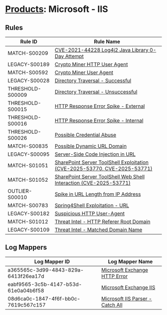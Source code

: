 # [Products](README.md): Microsoft - IIS

## Rules

|Rule ID|Rule Name|
|----|----|
|MATCH-S00209|[CVE-2021-44228 Log4j2 Java Library 0-Day Attempt](../rules/MATCH-S00209.md)|
|LEGACY-S00189|[Crypto Miner HTTP User Agent](../rules/LEGACY-S00189.md)|
|MATCH-S00592|[Crypto Miner User Agent](../rules/MATCH-S00592.md)|
|LEGACY-S00028|[Directory Traversal - Successful](../rules/LEGACY-S00028.md)|
|THRESHOLD-S00009|[Directory Traversal - Unsuccessful](../rules/THRESHOLD-S00009.md)|
|THRESHOLD-S00015|[HTTP Response Error Spike - External](../rules/THRESHOLD-S00015.md)|
|THRESHOLD-S00016|[HTTP Response Error Spike - Internal](../rules/THRESHOLD-S00016.md)|
|THRESHOLD-S00026|[Possible Credential Abuse](../rules/THRESHOLD-S00026.md)|
|MATCH-S00835|[Possible Dynamic URL Domain](../rules/MATCH-S00835.md)|
|LEGACY-S00095|[Server-Side Code Injection in URL](../rules/LEGACY-S00095.md)|
|MATCH-S01051|[SharePoint Server ToolShell Exploitation (CVE-2025-53770, CVE-2025-53771)](../rules/MATCH-S01051.md)|
|MATCH-S01052|[SharePoint Server ToolShell Web Shell Interaction (CVE-2025-53771)](../rules/MATCH-S01052.md)|
|OUTLIER-S00010|[Spike in URL Length from IP Address](../rules/OUTLIER-S00010.md)|
|MATCH-S00783|[Spring4Shell Exploitation - URL](../rules/MATCH-S00783.md)|
|LEGACY-S00182|[Suspicious HTTP User-Agent](../rules/LEGACY-S00182.md)|
|MATCH-S01012|[Threat Intel - HTTP Referer Root Domain](../rules/MATCH-S01012.md)|
|LEGACY-S00109|[Threat Intel - Matched Domain Name](../rules/LEGACY-S00109.md)|


## Log Mappers

|Log Mapper ID|Log Mapper Name|
|----|----|
|a365565c-3d99-4843-829a-6413f26ea17d|[Microsoft Exchange HTTP Error](../mappings/a365565c-3d99-4843-829a-6413f26ea17d.md)|
|eabf9565-3c5b-4147-b53d-61e0a04b6f58|[Microsoft Exchange IIS](../mappings/eabf9565-3c5b-4147-b53d-61e0a04b6f58.md)|
|08d6ca0c-1847-4f6f-bb0c-7619c567c157|[Microsoft IIS Parser - Catch All](../mappings/08d6ca0c-1847-4f6f-bb0c-7619c567c157.md)|


